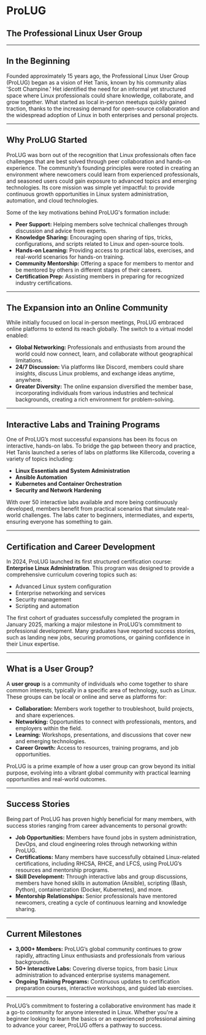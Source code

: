 # ProLUG  
## The Professional Linux User Group  

---

## In the Beginning  

Founded approximately 15 years ago, the Professional Linux User Group (ProLUG) began as a vision of Het Tanis, known by his community alias 'Scott Champine.' Het identified the need for an informal yet structured space where Linux professionals could share knowledge, collaborate, and grow together. What started as local in-person meetups quickly gained traction, thanks to the increasing demand for open-source collaboration and the widespread adoption of Linux in both enterprises and personal projects.  

---

## Why ProLUG Started  

ProLUG was born out of the recognition that Linux professionals often face challenges that are best solved through peer collaboration and hands-on experience. The community’s founding principles were rooted in creating an environment where newcomers could learn from experienced professionals, and seasoned users could gain exposure to advanced topics and emerging technologies. Its core mission was simple yet impactful: to provide continuous growth opportunities in Linux system administration, automation, and cloud technologies.  

Some of the key motivations behind ProLUG's formation include:  
- **Peer Support:** Helping members solve technical challenges through discussion and advice from experts.  
- **Knowledge Sharing:** Encouraging open sharing of tips, tricks, configurations, and scripts related to Linux and open-source tools.  
- **Hands-on Learning:** Providing access to practical labs, exercises, and real-world scenarios for hands-on training.  
- **Community Mentorship:** Offering a space for members to mentor and be mentored by others in different stages of their careers.  
- **Certification Prep:** Assisting members in preparing for recognized industry certifications.  

---

## The Expansion into an Online Community  

While initially focused on local in-person meetings, ProLUG embraced online platforms to extend its reach globally. The switch to a virtual model enabled:  
- **Global Networking:** Professionals and enthusiasts from around the world could now connect, learn, and collaborate without geographical limitations.  
- **24/7 Discussion:** Via platforms like Discord, members could share insights, discuss Linux problems, and exchange ideas anytime, anywhere.  
- **Greater Diversity:** The online expansion diversified the member base, incorporating individuals from various industries and technical backgrounds, creating a rich environment for problem-solving.  

---

## Interactive Labs and Training Programs  

One of ProLUG’s most successful expansions has been its focus on interactive, hands-on labs. To bridge the gap between theory and practice, Het Tanis launched a series of labs on platforms like Killercoda, covering a variety of topics including:  
- **Linux Essentials and System Administration**  
- **Ansible Automation**  
- **Kubernetes and Container Orchestration**  
- **Security and Network Hardening**  

With over 50 interactive labs available and more being continuously developed, members benefit from practical scenarios that simulate real-world challenges. The labs cater to beginners, intermediates, and experts, ensuring everyone has something to gain.

---

## Certification and Career Development  

In 2024, ProLUG launched its first structured certification course: **Enterprise Linux Administration**. This program was designed to provide a comprehensive curriculum covering topics such as:  
- Advanced Linux system configuration  
- Enterprise networking and services  
- Security management  
- Scripting and automation  

The first cohort of graduates successfully completed the program in January 2025, marking a major milestone in ProLUG’s commitment to professional development. Many graduates have reported success stories, such as landing new jobs, securing promotions, or gaining confidence in their Linux expertise.

---

## What is a User Group?  

A **user group** is a community of individuals who come together to share common interests, typically in a specific area of technology, such as Linux. These groups can be local or online and serve as platforms for:  
- **Collaboration:** Members work together to troubleshoot, build projects, and share experiences.  
- **Networking:** Opportunities to connect with professionals, mentors, and employers within the field.  
- **Learning:** Workshops, presentations, and discussions that cover new and emerging technologies.  
- **Career Growth:** Access to resources, training programs, and job opportunities.  

ProLUG is a prime example of how a user group can grow beyond its initial purpose, evolving into a vibrant global community with practical learning opportunities and real-world outcomes.

---

## Success Stories  

Being part of ProLUG has proven highly beneficial for many members, with success stories ranging from career advancements to personal growth:  
- **Job Opportunities:** Members have found jobs in system administration, DevOps, and cloud engineering roles through networking within ProLUG.  
- **Certifications:** Many members have successfully obtained Linux-related certifications, including RHCSA, RHCE, and LFCS, using ProLUG’s resources and mentorship programs.  
- **Skill Development:** Through interactive labs and group discussions, members have honed skills in automation (Ansible), scripting (Bash, Python), containerization (Docker, Kubernetes), and more.  
- **Mentorship Relationships:** Senior professionals have mentored newcomers, creating a cycle of continuous learning and knowledge sharing.  

---

## Current Milestones  

- **3,000+ Members:** ProLUG’s global community continues to grow rapidly, attracting Linux enthusiasts and professionals from various backgrounds.  
- **50+ Interactive Labs:** Covering diverse topics, from basic Linux administration to advanced enterprise systems management.  
- **Ongoing Training Programs:** Continuous updates to certification preparation courses, interactive workshops, and guided lab exercises.  

---

ProLUG’s commitment to fostering a collaborative environment has made it a go-to community for anyone interested in Linux. Whether you're a beginner looking to learn the basics or an experienced professional aiming to advance your career, ProLUG offers a pathway to success.
